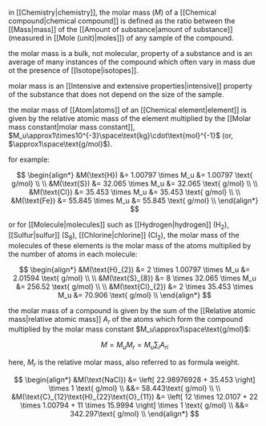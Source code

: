 in [[Chemistry|chemistry]], the molar mass ($M$) of a [[Chemical compound|chemical compound]] is defined as the ratio between the [[Mass|mass]] of the [[Amount of substance|amount of substance]] (measured in [[Mole (unit)|moles]]) of any sample of the compound.

the molar mass is a bulk, not molecular, property of a substance and is an average of many instances of the compound which often vary in mass due ot the presence of [[Isotope|isotopes]].

molar mass is an [[Intensive and extensive properties|intensive]] property of the substance that does not depend on the size of the sample.

the molar mass of [[Atom|atoms]] of an [[Chemical element|element]] is given by the relative atomic mass of the element multiplied by the [[Molar mass constant|molar mass constant]], $M_u\approx1\times10^{-3}\space\text{kg}\cdot\text{mol}^{-1}$ (or, $\approx1\space\text{g/mol}$). 

for example:

$$
\begin{align*}
&M(\text{H}) &= 1.00797 \times M_u &= 1.00797 \text{ g/mol} \\
\\
&M(\text{S}) &= 32.065 \times M_u &= 32.065 \text{ g/mol} \\
\\
&M(\text{Cl}) &= 35.453 \times M_u &= 35.453 \text{ g/mol} \\
\\
&M(\text{Fe}) &= 55.845 \times M_u &= 55.845 \text{ g/mol} \\
\end{align*}
$$

or for [[Molecule|molecules]] such as [[Hydrogen|hydrogen]] ($\text{H}_{2}$), [[Sulfur|sulfur]] ($\text{S}_{8}$), [[Chlorine|chlorine]] ($\text{Cl}_{2}$), the molar mass of the molecules of these elements is the molar mass of the atoms multiplied by the number of atoms in each molecule:

$$
\begin{align*}
&M(\text{H}_{2}) &= 2 \times 1.00797 \times M_u &= 2.01594 \text{ g/mol} \\
\\
&M(\text{S}_{8}) &= 8 \times 32.065 \times M_u &= 256.52 \text{ g/mol} \\
\\
&M(\text{Cl}_{2}) &= 2 \times 35.453 \times M_u &= 70.906 \text{ g/mol} \\
\end{align*}
$$

the molar mass of a compound is given by the sum of the [[Relative atomic mass|relative atomic mass]] $A_r$ of the atoms which form the compound multiplied by the molar mass constant $M_u\approx1\space\text{g/mol}$:

$$
M=M_uM_r=M_u\sum_iA_{ri}
$$

here, $M_r$ is the relative molar mass, also referred to as formula weight.

$$
\begin{align*}
&M(\text{NaCl}) &= \left[ 22.98976928 + 35.453 \right] \times 1 \text{ g/mol} \\
&&= 58.443\text{ g/mol} \\
\\
&M(\text{C}_{12}\text{H}_{22}\text{O}_{11}) &= \left[ 12 \times 12.0107 + 22 \times 1.00794 + 11 \times 15.9994 \right] \times 1 \text{ g/mol} \\
&&= 342.297\text{ g/mol} \\
\end{align*}
$$